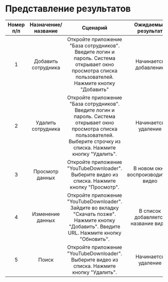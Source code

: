   # Представление результатов

| Номер п/п | Назначение/название | Сценарий | Ожидаемый результат | Фактический результат | Оценка | 
| :------: | :------: | :------: | :------: | :------: | :------: |
| 1 | Добавить сотрудника | Откройте приложение "База сотрудников". Введите логин и пароль. Система открывает окно просмотра списка пользователей. Нажмите кнопку "Добавить" | Начинается добавление| Появляется новая строка, куда надо ввести данные | Тест пройден |
| 2 | Удалить сотрудника |  Откройте приложение "База сотрудников". Введите логин и пароль. Система открывает окно просмотра списка пользователей. Выберите строчку из списка. Нажмите кнопку "Удалить". | Начинается удаление| Удаление начинается | Тест пройден |
| 3 | Просмотр данных | Откройте приложение "YouTubeDownloader". Выберите видео из списка. Нажмите кнопку "Просмотр". | В новом окне воспроизводиться видео| Видео воспроизводиться | Тест пройден |
| 4 | Изменение данных | Откройте приложение "YouTubeDownloader". Зайдите во вкладку "Скачать позже". Нажмите кнопку "Добавить". Введите URL. Нажмите кнопку "Обновить". | В список добавляется название видео| Название видео добавляется | Тест пройден |
| 5 | Поиск | Откройте приложение "YouTubeDownloader". Выберите видео из списка. Нажмите кнопку "Удалить". | Начинается удаление| Происходит удаление названия | Тест пройден |
